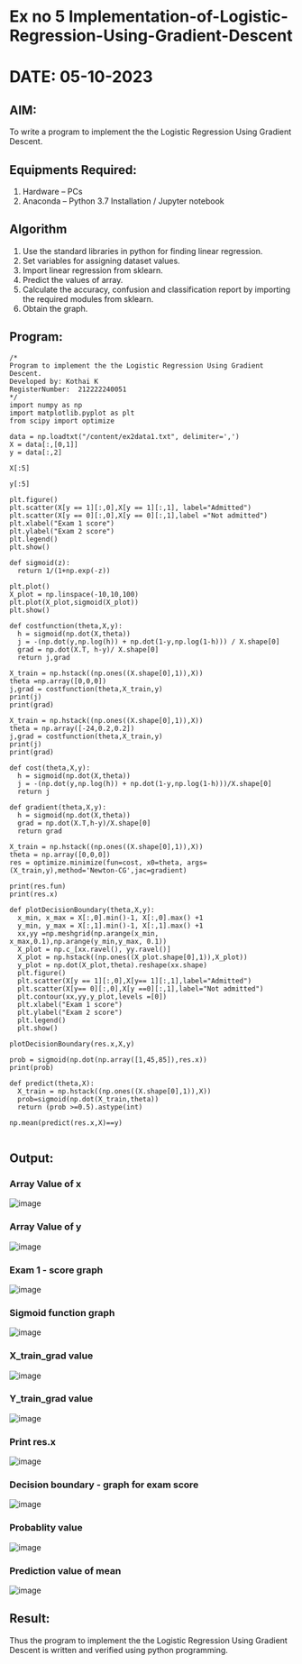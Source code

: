 # Ex no 5 Implementation-of-Logistic-Regression-Using-Gradient-Descent
# DATE: 05-10-2023
## AIM:
To write a program to implement the the Logistic Regression Using Gradient Descent.

## Equipments Required:
1. Hardware – PCs 
2. Anaconda – Python 3.7 Installation / Jupyter notebook

## Algorithm
1. Use the standard libraries in python for finding linear regression.
2. Set variables for assigning dataset values.
3. Import linear regression from sklearn.
4. Predict the values of array.
5. Calculate the accuracy, confusion and classification report by importing the required modules from sklearn.
6. Obtain the graph.


## Program:
```
/*
Program to implement the the Logistic Regression Using Gradient Descent.
Developed by: Kothai K
RegisterNumber:  212222240051
*/
import numpy as np
import matplotlib.pyplot as plt
from scipy import optimize

data = np.loadtxt("/content/ex2data1.txt", delimiter=',')
X = data[:,[0,1]]
y = data[:,2]

X[:5]

y[:5]

plt.figure()
plt.scatter(X[y == 1][:,0],X[y == 1][:,1], label="Admitted")
plt.scatter(X[y == 0][:,0],X[y == 0][:,1],label ="Not admitted")
plt.xlabel("Exam 1 score")
plt.ylabel("Exam 2 score")
plt.legend()
plt.show()

def sigmoid(z):
  return 1/(1+np.exp(-z))

plt.plot()
X_plot = np.linspace(-10,10,100)
plt.plot(X_plot,sigmoid(X_plot))
plt.show()

def costfunction(theta,X,y):
  h = sigmoid(np.dot(X,theta))
  j = -(np.dot(y,np.log(h)) + np.dot(1-y,np.log(1-h))) / X.shape[0]
  grad = np.dot(X.T, h-y)/ X.shape[0]
  return j,grad

X_train = np.hstack((np.ones((X.shape[0],1)),X))
theta =np.array([0,0,0])
j,grad = costfunction(theta,X_train,y)
print(j)
print(grad)

X_train = np.hstack((np.ones((X.shape[0],1)),X))
theta = np.array([-24,0.2,0.2])
j,grad = costfunction(theta,X_train,y)
print(j)
print(grad)

def cost(theta,X,y):
  h = sigmoid(np.dot(X,theta))
  j = -(np.dot(y,np.log(h)) + np.dot(1-y,np.log(1-h)))/X.shape[0]
  return j

def gradient(theta,X,y):
  h = sigmoid(np.dot(X,theta))
  grad = np.dot(X.T,h-y)/X.shape[0]
  return grad

X_train = np.hstack((np.ones((X.shape[0],1)),X))
theta = np.array([0,0,0])
res = optimize.minimize(fun=cost, x0=theta, args=(X_train,y),method='Newton-CG',jac=gradient)

print(res.fun)
print(res.x)

def plotDecisionBoundary(theta,X,y):
  x_min, x_max = X[:,0].min()-1, X[:,0].max() +1
  y_min, y_max = X[:,1].min()-1, X[:,1].max() +1
  xx,yy =np.meshgrid(np.arange(x_min, x_max,0.1),np.arange(y_min,y_max, 0.1))
  X_plot = np.c_[xx.ravel(), yy.ravel()]
  X_plot = np.hstack((np.ones((X_plot.shape[0],1)),X_plot))
  y_plot = np.dot(X_plot,theta).reshape(xx.shape)
  plt.figure()
  plt.scatter(X[y == 1][:,0],X[y== 1][:,1],label="Admitted")
  plt.scatter(X[y== 0][:,0],X[y ==0][:,1],label="Not admitted")
  plt.contour(xx,yy,y_plot,levels =[0])
  plt.xlabel("Exam 1 score")
  plt.ylabel("Exam 2 score")
  plt.legend()
  plt.show()

plotDecisionBoundary(res.x,X,y)

prob = sigmoid(np.dot(np.array([1,45,85]),res.x))
print(prob)

def predict(theta,X):
  X_train = np.hstack((np.ones((X.shape[0],1)),X))
  prob=sigmoid(np.dot(X_train,theta))
  return (prob >=0.5).astype(int)

np.mean(predict(res.x,X)==y)


```

## Output:

### Array Value of x
![image](https://github.com/Nethraa24/-Implementation-of-Logistic-Regression-Using-Gradient-Descent/assets/121215786/abe2f5cc-18c4-484b-975f-c8403b290291)

### Array Value of y
![image](https://github.com/Nethraa24/-Implementation-of-Logistic-Regression-Using-Gradient-Descent/assets/121215786/530f0deb-2097-4570-b668-cb1b9f854055)

### Exam 1 - score graph
![image](https://github.com/Nethraa24/-Implementation-of-Logistic-Regression-Using-Gradient-Descent/assets/121215786/4db5ab56-0106-42f2-b099-8d6f4c6dbfc9)

### Sigmoid function graph
![image](https://github.com/Nethraa24/-Implementation-of-Logistic-Regression-Using-Gradient-Descent/assets/121215786/8b16410f-b45d-4e54-a921-886497809cfb)

### X_train_grad value
![image](https://github.com/Nethraa24/-Implementation-of-Logistic-Regression-Using-Gradient-Descent/assets/121215786/1c017ddd-9309-44a3-9aa7-21fa85eae834)

### Y_train_grad value
![image](https://github.com/Nethraa24/-Implementation-of-Logistic-Regression-Using-Gradient-Descent/assets/121215786/f528308c-5870-48c3-97a2-6bd67d7df1ca)

### Print res.x
![image](https://github.com/Nethraa24/-Implementation-of-Logistic-Regression-Using-Gradient-Descent/assets/121215786/f95a558c-77a7-4c52-abda-705e9b37b4e2)

### Decision boundary - graph for exam score
![image](https://github.com/Nethraa24/-Implementation-of-Logistic-Regression-Using-Gradient-Descent/assets/121215786/ade9aab1-a863-4794-9cb3-c6643aa95609)

### Probablity value
![image](https://github.com/Nethraa24/-Implementation-of-Logistic-Regression-Using-Gradient-Descent/assets/121215786/08118001-4969-4c9d-b44e-1a9739491f83)

### Prediction value of mean
![image](https://github.com/Nethraa24/-Implementation-of-Logistic-Regression-Using-Gradient-Descent/assets/121215786/b1f3202a-5a00-49cb-bb46-b306adb7bc05)

## Result:
Thus the program to implement the the Logistic Regression Using Gradient Descent is written and verified using python programming.

